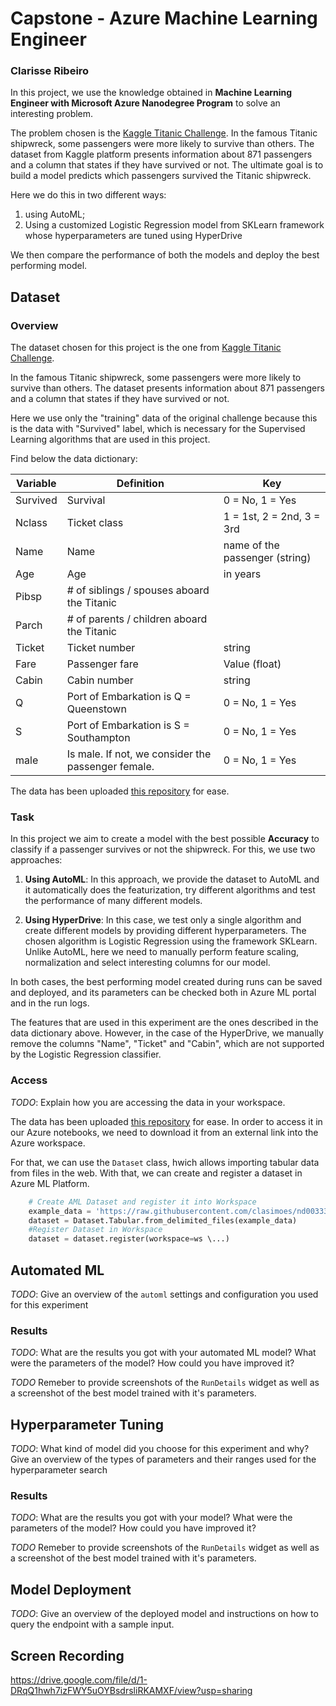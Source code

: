 # Capstone - Azure Machine Learning Engineer
### Clarisse Ribeiro

In this project, we use the knowledge obtained in **Machine Learning Engineer with Microsoft Azure Nanodegree Program** to solve an interesting problem. 

The problem chosen is the [Kaggle Titanic Challenge](https://www.kaggle.com/c/titanic).  In the famous Titanic shipwreck, some passengers were more likely to survive than others. The dataset from Kaggle platform presents information about 871 passengers and a column that states if they have survived or not. The ultimate goal is to build a model predicts which passengers survived the Titanic shipwreck.

Here we do this in two different ways:
1) using AutoML;
2) Using a customized Logistic Regression model from SKLearn framework whose hyperparameters are tuned using HyperDrive

We then compare the performance of both the models and deploy the best performing model.

## Dataset

### Overview

The dataset chosen for this project is the one from [Kaggle Titanic Challenge](https://www.kaggle.com/c/titanic). 

In the famous Titanic shipwreck, some passengers were more likely to survive than others. The dataset presents information about 871 passengers and a column that states if they have survived or not.

Here we use only the "training" data of the original challenge because this is the data with "Survived" label, which is necessary for the Supervised Learning algorithms that are used in this project.

Find below the data dictionary:

Variable | Definition | Key
------------ | ------------- | -------------
Survived | Survival | 0 = No, 1 = Yes
Nclass | Ticket class | 1 = 1st, 2 = 2nd, 3 = 3rd
Name | Name | name of the passenger (string)
Age	| Age | in years
Pibsp | # of siblings / spouses aboard the Titanic	| 
Parch | # of parents / children aboard the Titanic	| 
Ticket | Ticket number	| string
Fare | Passenger fare | Value (float)
Cabin | Cabin number |  string
Q | Port of Embarkation	is Q = Queenstown | 0 = No, 1 = Yes
S | Port of Embarkation	is S = Southampton | 0 = No, 1 = Yes
male | Is male. If not, we consider the passenger female. | 0 = No, 1 = Yes

The data has been uploaded [this repository](https://github.com/clasimoes/nd00333-capstone/blob/master/titanic_data/full_capstone.csv) for ease.

### Task
In this project we aim to create a model with the best possible **Accuracy** to classify if a passenger survives or not the shipwreck.
For this, we use two approaches:

1) **Using AutoML**:
In this approach, we provide the dataset to AutoML and it automatically does the featurization, try different algorithms and test the performance of many different models. 

2) **Using HyperDrive**: 
In this case, we test only a single algorithm and create different models by providing different hyperparameters. The chosen algorithm is Logistic Regression using the framework SKLearn.
Unlike AutoML, here we need to manually perform feature scaling, normalization and select interesting columns for our model.

In both cases, the best performing model created during runs can be saved and deployed, and its parameters can be checked both in Azure ML portal and in the run logs.

The features that are used in this experiment are the ones described in the data dictionary above. However, in the case of the HyperDrive, we manually remove the columns "Name", "Ticket" and "Cabin", which are not supported by the Logistic Regression classifier.

### Access
*TODO*: Explain how you are accessing the data in your workspace.

The data has been uploaded [this repository](https://github.com/clasimoes/nd00333-capstone/blob/master/titanic_data/full_capstone.csv) for ease.
In order to access it in our Azure notebooks, we need to download it from an external link into the Azure workspace.

For that, we can use the `Dataset` class, hwich allows importing tabular data from files in the web. With that, we can create and register a dataset in Azure ML Platform.

```python
    # Create AML Dataset and register it into Workspace
    example_data = 'https://raw.githubusercontent.com/clasimoes/nd00333-capstone/master/titanic_data/full_capstone.csv'
    dataset = Dataset.Tabular.from_delimited_files(example_data)
    #Register Dataset in Workspace
    dataset = dataset.register(workspace=ws \...)
```


## Automated ML
*TODO*: Give an overview of the `automl` settings and configuration you used for this experiment

### Results
*TODO*: What are the results you got with your automated ML model? What were the parameters of the model? How could you have improved it?

*TODO* Remeber to provide screenshots of the `RunDetails` widget as well as a screenshot of the best model trained with it's parameters.

## Hyperparameter Tuning
*TODO*: What kind of model did you choose for this experiment and why? Give an overview of the types of parameters and their ranges used for the hyperparameter search


### Results
*TODO*: What are the results you got with your model? What were the parameters of the model? How could you have improved it?

*TODO* Remeber to provide screenshots of the `RunDetails` widget as well as a screenshot of the best model trained with it's parameters.

## Model Deployment
*TODO*: Give an overview of the deployed model and instructions on how to query the endpoint with a sample input.

## Screen Recording
https://drive.google.com/file/d/1-DRqQ1hwh7izFWY5uOYBsdrsliRKAMXF/view?usp=sharing
